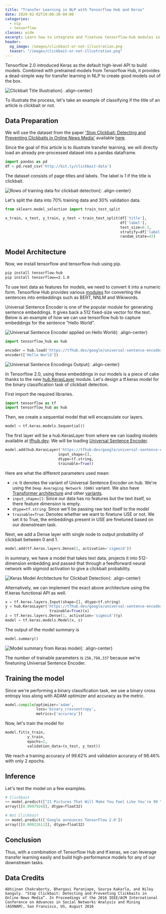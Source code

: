 ```yaml
---
title: "Transfer Learning in NLP with Tensorflow Hub and Keras"
date: 2020-02-02T19:00:30-04:00
categories:
  - nlp
  - tensorflow
classes: wide
excerpt: Learn how to integrate and finetune tensorflow-hub modules in Tensorflow 2.0
header:
  og_image: /images/clickbait-or-not-illustration.png
  teaser: "/images/clickbait-or-not-illustration.png"
---
```


Tensorflow 2.0 introduced Keras as the default high-level API to build models. Combined with pretrained models from Tensorflow Hub, it provides a dead-simple way for transfer learning in NLP to create good models out of the box.   

![Clickbait Title Illustration](/images/clickbait-or-not-illustration.png){: .align-center}

To illustrate the process, let's take an example of classifying if the title of an article is clickbait or not.

## Data Preparation

We will use the dataset from the paper ['Stop Clickbait: Detecting and Preventing Clickbaits in Online News Media'](https://people.mpi-sws.org/~achakrab/papers/chakraborty_clickbait_asonam16.pdf) available [here](https://github.com/bhargaviparanjape/clickbait).


Since the goal of this article is to illustrate transfer learning, we will directly load an already pre-processed dataset into a pandas dataframe.

```python
import pandas as pd
df = pd.read_csv('http://bit.ly/clickbait-data')
``` 

The dataset consists of page titles and labels. The label is 1 if the title is clickbait.

![Rows of training data for clickbait detection](/images/clickbait-pandas-dataframe.png){: .align-center}

Let's split the data into 70% training data and 30% validation data.

```python
from sklearn.model_selection import train_test_split

x_train, x_test, y_train, y_test = train_test_split(df['title'], 
                                                    df['label'], 
                                                    test_size=0.3, 
                                                    stratify=df['label'], 
                                                    random_state=42)
```

## Model Architecture
Now, we install tensorflow and tensorflow-hub using pip.

```bash
pip install tensorflow-hub
pip install tensorflow==2.1.0
```

To use text data as features for models, we need to convert it into a numeric form. Tensorflow Hub provides various [modules](https://tfhub.dev/s?module-type=text-embedding&q=tf2) for converting the sentences into embeddings such as BERT, NNLM and Wikiwords.

Universal Sentence Encoder is one of the popular module for generating sentence embeddings. It gives back a 512 fixed-size vector for the text.
Below is an example of how we can use tensorflow hub to capture embeddings for the sentence "Hello World".

![Universal Sentence Encoder applied on Hello World](/images/use-on-hello-world.png){: .align-center}

```python
import tensorflow_hub as hub

encoder = hub.load('https://tfhub.dev/google/universal-sentence-encoder/4')
encoder(['Hello World'])
```

![Universal Sentence Encodings Output](/images/use-output.png){: .align-center}

In Tensorflow 2.0, using these embeddings in our models is a piece of cake thanks to the new [hub.KerasLayer](https://www.tensorflow.org/hub/api_docs/python/hub/KerasLayer) module. Let's design a tf.keras model for the binary classification task of clickbait detection.

First import the required libraries.

```python
import tensorflow as tf
import tensorflow_hub as hub
```

Then, we create a sequential model that will encapsulate our layers.

```python
model = tf.keras.models.Sequential()
```

The first layer will be a hub.KerasLayer from where we can loading models available at [tfhub.dev](https://tfhub.dev/). We will be loading [Universal Sentence Encoder](https://tfhub.dev/google/universal-sentence-encoder/4).

```python
model.add(hub.KerasLayer('https://tfhub.dev/google/universal-sentence-encoder/4', 
                        input_shape=[], 
                        dtype=tf.string, 
                        trainable=True))
``` 

Here are what the different parameters used mean:

- `/4`: It denotes the variant of Universal Sentence Encoder on hub. We're using the `Deep Averaging Network (DAN)` variant. We also have [Transformer architecture](https://tfhub.dev/google/universal-sentence-encoder-large/5) and other [variants](https://tfhub.dev/google/collections/universal-sentence-encoder/1). 
- ```input_shape=[]```: Since our data has no features but the text itself, so there feature dimension is empty. 
- ```dtype=tf.string```: Since we'll be passing raw text itself to the model
- ```trainable=True```: Denotes whether we want to finetune USE or not. We set it to True, the embeddings present in USE are finetuned based on our downstream task.
 
Next, we add a Dense layer with single node to output probability of clickbait between 0 and 1.
```python
model.add(tf.keras.layers.Dense(1, activation='sigmoid'))
```

In summary, we have a model that takes text data, projects it into 512-dimension embedding and passed that through a feedforward neural network with sigmoid activation to give a clickbait probability.

![Keras Model Architecture for Clickbait Detection](/images/clickbait-keras-model.png){: .align-center}

Alternatively, we can implement the exact above architecture using the tf.keras functional API as well.

```python
x = tf.keras.layers.Input(shape=[], dtype=tf.string)
y = hub.KerasLayer('https://tfhub.dev/google/universal-sentence-encoder/4', 
                    trainable=True)(x)
z = tf.keras.layers.Dense(1, activation='sigmoid')(y)
model = tf.keras.models.Model(x, z)
```

The output of the model summary is

```python
model.summary()
```

![Model summary from Keras model](/images/clickbait-model-summary.png){: .align-center}

The number of trainable parameters is `256,798,337` because we're finetuning Universal Sentence Encoder.


## Training the model
Since we're performing a binary classification task, we use a binary cross entropy loss along with ADAM optimizer and accuracy as the metric.

```python
model.compile(optimizer='adam', 
              loss='binary_crossentropy', 
              metrics=['accuracy'])
```

Now, let's train the model for 

```python
model.fit(x_train, 
          y_train, 
          epochs=2, 
          validation_data=(x_test, y_test))
```

We reach a training accuracy of 99.62% and validation accuracy of 98.46% with only 2 epochs.  

## Inference
Let's test the model on a few examples.

```python
# Clickbait
>> model.predict(["21 Pictures That Will Make You Feel Like You're 99 Years Old"])
array([[0.9997924]], dtype=float32)

# Not Clickbait
>> model.predict(['Google announces TensorFlow 2.0'])
array([[0.00022611]], dtype=float32)
```

## Conclusion
Thus, with a combination of Tensorflow Hub and tf.keras, we can leverage transfer learning easily and build high-performance models for any of our downstream tasks.

## Data Credits
```Abhijnan Chakraborty, Bhargavi Paranjape, Sourya Kakarla, and Niloy Ganguly. "Stop Clickbait: Detecting and Preventing Clickbaits in Online News Media”. In Proceedings of the 2016 IEEE/ACM International Conference on Advances in Social Networks Analysis and Mining (ASONAM), San Fransisco, US, August 2016```